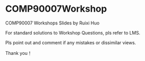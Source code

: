 # COMP90007Workshop

COMP90007 Workshops Slides by Ruixi Huo

For standard solutions to Workshop Questions, pls refer to LMS.

Pls point out and comment if any mistakes or dissimilar views.

Thank you！
